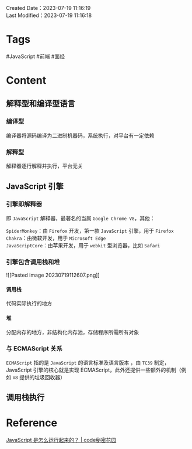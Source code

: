 Created Date：2023-07-19 11:16:19  
Last Modified：2023-07-19 11:16:18

# Tags

#JavaScript #前端 #面经

# Content

## 解释型和编译型语言

### 编译型

编译器将源码编译为二进制机器码，系统执行，对平台有一定依赖

### 解释型

解释器逐行解释并执行，平台无关

## JavaScript 引擎

### 引擎即解释器

即 `JavaScript` 解释器，最著名的当属 `Google Chrome V8`，其他：

`SpiderMonkey`：由 `Firefox` 开发，第一款 `JavaScript` 引擎，用于 `Firefox`  
`Chakra`：由微软开发，用于 `Microsoft Edge`  
`JavaScriptCore`：由苹果开发，用于 `webkit` 型浏览器，比如 `Safari`

### 引擎包含调用栈和堆

![[Pasted image 20230719112607.png]]

#### 调用栈

代码实际执行的地方

#### 堆

分配内存的地方，非结构化内存池，存储程序所需所有对象

### 与 ECMAScript 关系

`ECMAScript` 指的是 `JavaScript` 的语言标准及语言版本 ，由 `TC39` 制定，JavaScript 引擎的核心就是实现 ECMAScript，此外还提供一些额外的机制（例如 `V8` 提供的垃圾回收器）

## 调用栈执行

# Reference

[JavaScript 是怎么运行起来的？ | code秘密花园](https://blog.conardli.top/2022/01/09/javascript/js-run/)
